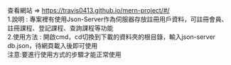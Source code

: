 查看網站 => https://travis0413.github.io/mern-project/#/<br>
1.說明 : 專案裡有使用Json-Server作為伺服器存放註冊用戶資料，可註冊會員、註冊課程、登記課程、查詢課程等功能<br>
2.使用方法 : 開啟cmd，cd切換到下載的資料夾的根目錄，輸入json-server db.json，待網頁載入後即可使用<br>
注意:要進行使用方式的步驟才能正常使用
